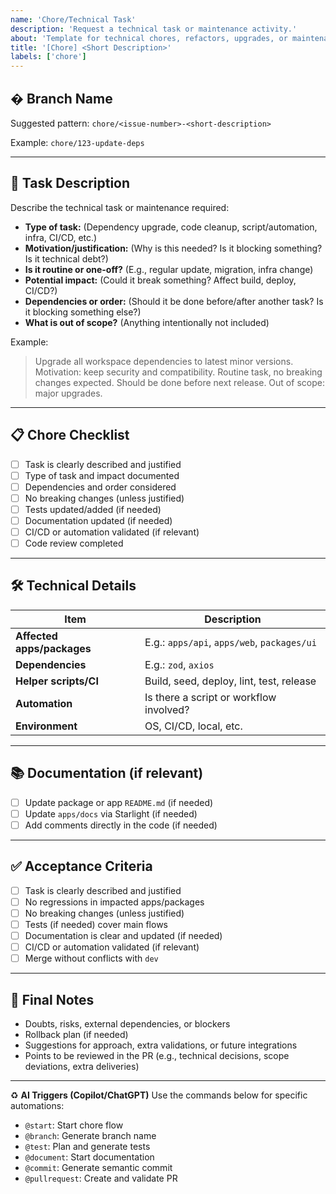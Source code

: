 ```yaml
---
name: 'Chore/Technical Task'
description: 'Request a technical task or maintenance activity.'
about: 'Template for technical chores, refactors, upgrades, or maintenance.'
title: '[Chore] <Short Description>'
labels: ['chore']
---
```


## �️ Branch Name

Suggested pattern: `chore/<issue-number>-<short-description>`

Example: `chore/123-update-deps`

---

## 🔧 Task Description

Describe the technical task or maintenance required:

- **Type of task:** (Dependency upgrade, code cleanup, script/automation, infra, CI/CD, etc.)
- **Motivation/justification:** (Why is this needed? Is it blocking something? Is it technical debt?)
- **Is it routine or one-off?** (E.g., regular update, migration, infra change)
- **Potential impact:** (Could it break something? Affect build, deploy, CI/CD?)
- **Dependencies or order:** (Should it be done before/after another task? Is it blocking something else?)
- **What is out of scope?** (Anything intentionally not included)

Example:

> Upgrade all workspace dependencies to latest minor versions. Motivation: keep security and compatibility. Routine task, no breaking changes expected. Should be done before next release. Out of scope: major upgrades.

---

## 📋 Chore Checklist

- [ ] Task is clearly described and justified
- [ ] Type of task and impact documented
- [ ] Dependencies and order considered
- [ ] No breaking changes (unless justified)
- [ ] Tests updated/added (if needed)
- [ ] Documentation updated (if needed)
- [ ] CI/CD or automation validated (if relevant)
- [ ] Code review completed

---

## 🛠️ Technical Details

| Item                       | Description                                 |
| -------------------------- | ------------------------------------------- |
| **Affected apps/packages** | E.g.: `apps/api`, `apps/web`, `packages/ui` |
| **Dependencies**           | E.g.: `zod`, `axios`                        |
| **Helper scripts/CI**      | Build, seed, deploy, lint, test, release    |
| **Automation**             | Is there a script or workflow involved?     |
| **Environment**            | OS, CI/CD, local, etc.                      |

---

## 📚 Documentation (if relevant)

- [ ] Update package or app `README.md` (if needed)
- [ ] Update `apps/docs` via Starlight (if needed)
- [ ] Add comments directly in the code (if needed)

---

## ✅ Acceptance Criteria

- [ ] Task is clearly described and justified
- [ ] No regressions in impacted apps/packages
- [ ] No breaking changes (unless justified)
- [ ] Tests (if needed) cover main flows
- [ ] Documentation is clear and updated (if needed)
- [ ] CI/CD or automation validated (if relevant)
- [ ] Merge without conflicts with `dev`

---

## 📝 Final Notes

- Doubts, risks, external dependencies, or blockers
- Rollback plan (if needed)
- Suggestions for approach, extra validations, or future integrations
- Points to be reviewed in the PR (e.g., technical decisions, scope deviations, extra deliveries)

---

♻️ **AI Triggers (Copilot/ChatGPT)**
Use the commands below for specific automations:

- `@start`: Start chore flow
- `@branch`: Generate branch name
- `@test`: Plan and generate tests
- `@document`: Start documentation
- `@commit`: Generate semantic commit
- `@pullrequest`: Create and validate PR
